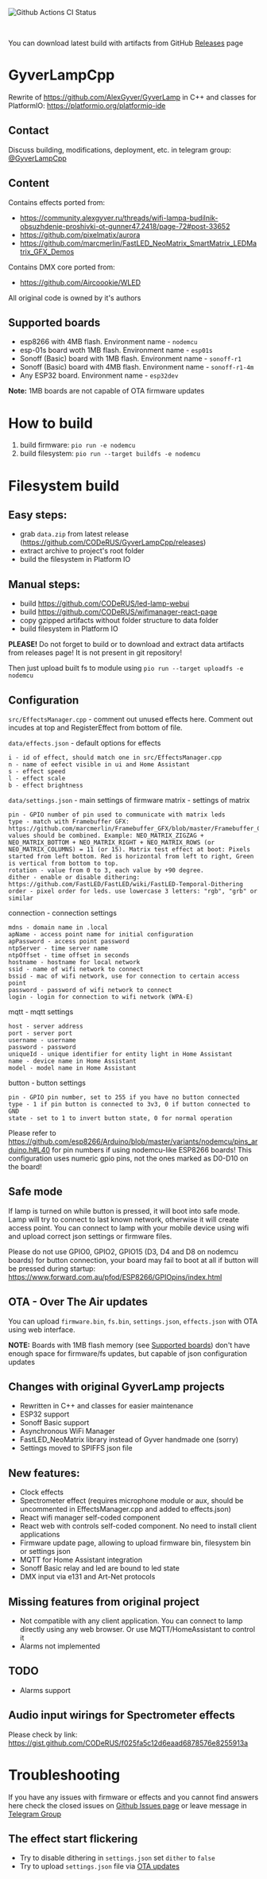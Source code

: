 ![Github Actions CI Status](https://github.com/CODeRUS/GyverLampCpp/workflows/PlatformIO%20build/badge.svg)

<br />

You can download latest build with artifacts from GitHub [Releases](https://github.com/CODeRUS/GyverLampCpp/releases) page


# GyverLampCpp

Rewrite of https://github.com/AlexGyver/GyverLamp in C++ and classes for PlatformIO: https://platformio.org/platformio-ide

## Contact

Discuss building, modifications, deployment, etc. in telegram group: [@GyverLampCpp](https://t.me/GyverLampCpp)

## Content

Contains effects ported from:
- https://community.alexgyver.ru/threads/wifi-lampa-budilnik-obsuzhdenie-proshivki-ot-gunner47.2418/page-72#post-33652
- https://github.com/pixelmatix/aurora
- https://github.com/marcmerlin/FastLED_NeoMatrix_SmartMatrix_LEDMatrix_GFX_Demos

Contains DMX core ported from:
- https://github.com/Aircoookie/WLED

All original code is owned by it's authors

## Supported boards
- esp8266 with 4MB flash. Environment name - `nodemcu`
- esp-01s board woth 1MB flash. Environment name - `esp01s`
- Sonoff (Basic) board with 1MB flash. Environment name - `sonoff-r1`
- Sonoff (Basic) board with 4MB flash. Environment name - `sonoff-r1-4m`
- Any ESP32 board. Environment name - `esp32dev`

**Note:** 1MB boards are not capable of OTA firmware updates

# How to build

1. build firmware: `pio run -e nodemcu`
2. build filesystem: `pio run --target buildfs -e nodemcu`

# Filesystem build

## Easy steps:

- grab `data.zip` from latest release (https://github.com/CODeRUS/GyverLampCpp/releases)
- extract archive to project's root folder
- build the filesystem in Platform IO

## Manual steps:

- build https://github.com/CODeRUS/led-lamp-webui
- build https://github.com/CODeRUS/wifimanager-react-page
- copy gzipped artifacts without folder structure to data folder
- build filesystem in Platform IO

**PLEASE!** Do not forget to build or to download and extract data artifacts from releases page! It is not present in git repository!

Then just upload built fs to module using `pio run --target uploadfs -e nodemcu`

## Configuration

`src/EffectsManager.cpp` - comment out unused effects here. Comment out incudes at top and RegisterEffect from bottom of file.

`data/effects.json` - default options for effects

    i - id of effect, should match one in src/EffectsManager.cpp
    n - name of eefect visible in ui and Home Assistant
    s - effect speed
    l - effect scale
    b - effect brightness

`data/settings.json` - main settings of firmware
matrix - settings of matrix

    pin - GPIO number of pin used to communicate with matrix leds
    type - match with Framebuffer GFX: https://github.com/marcmerlin/Framebuffer_GFX/blob/master/Framebuffer_GFX.h#L43
    values should be combined. Example: NEO_MATRIX_ZIGZAG + NEO_MATRIX_BOTTOM + NEO_MATRIX_RIGHT + NEO_MATRIX_ROWS (or NEO_MATRIX_COLUMNS) = 11 (or 15). Matrix test effect at boot: Pixels started from left bottom. Red is horizontal from left to right, Green is vertical from bottom to top.
    rotation - value from 0 to 3, each value by +90 degree.
    dither - enable or disable dithering: https://github.com/FastLED/FastLED/wiki/FastLED-Temporal-Dithering
    order - pixel order for leds. use lowercase 3 letters: "rgb", "grb" or similar

connection - connection settings

    mdns - domain name in .local
    apName - access point name for initial configuration
    apPassword - access point password
    ntpServer - time server name
    ntpOffset - time offset in seconds
    hostname - hostname for local network
    ssid - name of wifi network to connect
    bssid - mac of wifi network, use for connection to certain access point
    password - password of wifi network to connect
    login - login for connection to wifi network (WPA-E)

mqtt - mqtt settings

    host - server address
    port - server port
    username - username
    password - password
    uniqueId - unique identifier for entity light in Home Assistant
    name - device name in Home Assistant
    model - model name in Home Assistant

button - button settings

    pin - GPIO pin number, set to 255 if you have no button connected
    type - 1 if pin button is connected to 3v3, 0 if button connected to GND
    state - set to 1 to invert button state, 0 for normal operation

Please refer to https://github.com/esp8266/Arduino/blob/master/variants/nodemcu/pins_arduino.h#L40 for pin numbers if using nodemcu-like ESP8266 boards! This configuration uses numeric gpio pins, not the ones marked as D0-D10 on the board!

## Safe mode

If lamp is turned on while button is pressed, it will boot into safe mode. Lamp will try to connect to last known network, otherwise it will create access point. You can connect to lamp with your mobile device using wifi and upload correct json settings or firmware files.

Please do not use GPIO0, GPIO2, GPIO15 (D3, D4 and D8 on nodemcu boards) for button connection, your board may fail to boot at all if button will be pressed during startup: https://www.forward.com.au/pfod/ESP8266/GPIOpins/index.html

## OTA - Over The Air updates 

You can upload `firmware.bin`, `fs.bin`, `settings.json`, `effects.json` with OTA using web interface. 

**NOTE:** Boards with 1MB flash memory (see [Supported boards](#supported-boards)) don't have enough space for firmware/fs updates, but capable of json configuration updates

## Changes with original GyverLamp projects

- Rewritten in C++ and classes for easier maintenance
- ESP32 support
- Sonoff Basic support
- Asynchronous WiFi Manager
- FastLED_NeoMatrix library instead of Gyver handmade one (sorry)
- Settings moved to SPIFFS json file

## New features:

- Clock effects
- Spectrometer effect (requires microphone module or aux, should be uncommented in EffectsManager.cpp and added to effects.json)
- React wifi manager self-coded component
- React web with controls self-coded component. No need to install client applications
- Firmware update page, allowing to upload firmware bin, filesystem bin or settings json
- MQTT for Home Assistant integration
- Sonoff Basic relay and led are bound to led state
- DMX input via e131 and Art-Net protocols

## Missing features from original project

- Not compatible with any client application. You can connect to lamp directly using any web browser. Or use MQTT/HomeAssistant to control it
- Alarms not implemented

## TODO

- Alarms support

## Audio input wirings for Spectrometer effects

Please check by link: https://gist.github.com/CODeRUS/f025fa5c12d6eaad6878576e8255913a


# Troubleshooting

If you have any issues with firmware or effects and you cannot find answers here check the closed issues on [Github Issues page](https://github.com/CODeRUS/GyverLampCpp/issues?q=is%3Aissue+is%3Aclosed) or leave message in [Telegram Group](https://t.me/GyverLampCpp)

## The effect start flickering

* Try to disable dithering in `settings.json` set `dither` to `false`
* Try to upload `settings.json` file via [OTA updates](#ota---over-the-air-updates)
